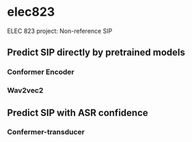 # elec823
ELEC 823 project: Non-reference SIP

## Predict SIP directly by pretrained models
### Conformer Encoder
### Wav2vec2

## Predict SIP with ASR confidence
### Confermer-transducer
